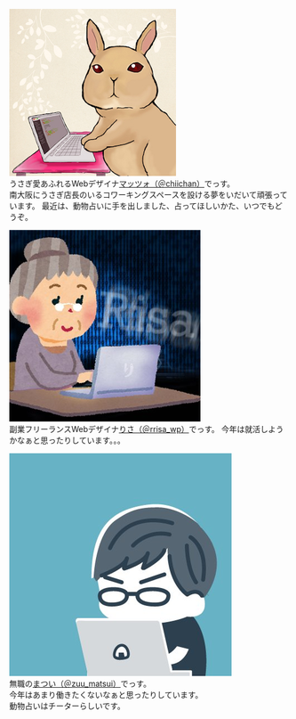 ![](images/mazzo.jpg)  
うさぎ愛あふれるWebデザイナ[マッツォ（＠chiichan）](https://twitter.com/chiichan)でっす。  
南大阪にうさぎ店長のいるコワーキングスペースを設ける夢をいだいて頑張っています。
最近は、動物占いに手を出しました、占ってほしいかた、いつでもどうぞ。

![](images/risa.jpg)  
副業フリーランスWebデザイナ[りさ（＠rrisa_wp）](https://twitter.com/rrisa_wp)でっす。
今年は就活しようかなぁと思ったりしています。。。

![](images/matsui.jpg)  
無職の[まつい（＠zuu_matsui）](https://twitter.com/zuu_matsui)でっす。  
今年はあまり働きたくないなぁと思ったりしています。  
動物占いはチーターらしいです。
